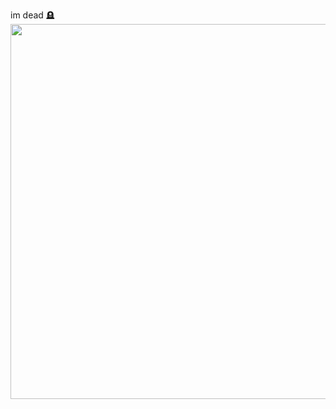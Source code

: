 im dead
🪦
<br/>
<img src="https://media.tenor.com/INWZc-XWx2AAAAAM/skeleton-berserk.gif" width="1000" height="600" />
